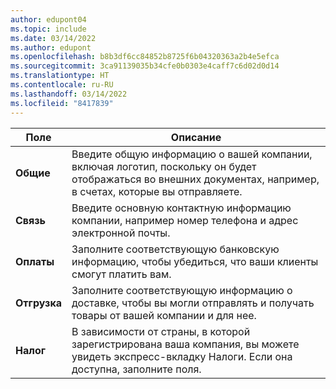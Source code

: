```yaml
---
author: edupont04
ms.topic: include
ms.date: 03/14/2022
ms.author: edupont
ms.openlocfilehash: b8b3df6cc84852b8725f6b04320363a2b4e5efca
ms.sourcegitcommit: 3ca91139035b34cfe0b0303e4caff7c6d02d0d14
ms.translationtype: HT
ms.contentlocale: ru-RU
ms.lasthandoff: 03/14/2022
ms.locfileid: "8417839"
---
```

|Поле|Описание|  
|-------------|---------------------------------------|  
|**Общие**|Введите общую информацию о вашей компании, включая логотип, поскольку он будет отображаться во внешних документах, например, в счетах, которые вы отправляете. |  
|**Связь**|Введите основную контактную информацию компании, например номер телефона и адрес электронной почты.|  
|**Оплаты**| Заполните соответствующую банковскую информацию, чтобы убедиться, что ваши клиенты смогут платить вам.|  
|**Отгрузка**|Заполните соответствующую информацию о доставке, чтобы вы могли отправлять и получать товары от вашей компании и для нее.|  
|**Налог**|В зависимости от страны, в которой зарегистрирована ваша компания, вы можете увидеть экспресс-вкладку Налоги. Если она доступна, заполните поля.|  
